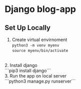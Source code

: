 # Django blog-app
## Set Up Locally
1. Create virtual envirnoment <br>
```python3 -m venv myenv``` <br>
```source myenv/bin/activate``` 
<br>
2. Install django <br>
```pip3 install django```
<br>
3. Run the app on local server
<br>
```python3 manage.py runserver```
